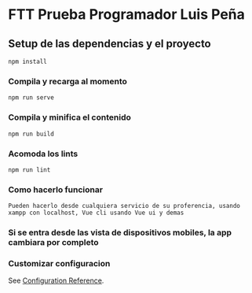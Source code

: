 # FTT Prueba Programador Luis Peña

## Setup de las dependencias y el proyecto
```
npm install
```

### Compila y recarga al momento
```
npm run serve
```

### Compila y minifica el contenido
```
npm run build
```

### Acomoda los lints
```
npm run lint
```
### Como hacerlo funcionar
```
Pueden hacerlo desde cualquiera servicio de su proferencia, usando xampp con localhost, Vue cli usando Vue ui y demas
```
### Si se entra desde las vista de dispositivos mobiles, la app cambiara por completo

### Customizar configuracion
See [Configuration Reference](https://cli.vuejs.org/config/).
